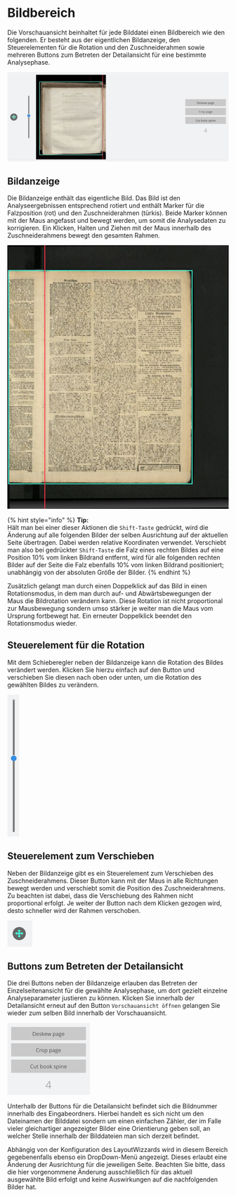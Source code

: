 # Bildbereich

Die Vorschauansicht beinhaltet für jede Bilddatei einen Bildbereich wie den folgenden. Er besteht aus der eigentlichen Bildanzeige, den Steuerelementen für die Rotation und den Zuschneiderahmen sowie mehreren Buttons zum Betreten der Detailansicht für eine bestimmte Analysephase.

![Eine Bilddatei in der Vorschauansicht](../../../../.gitbook/assets/intranda_step_crop_15.png)

## Bildanzeige

Die Bildanzeige enthält das eigentliche Bild. Das Bild ist den Analyseergebnissen entsprechend rotiert und enthält Marker für die Falzposition \(rot\) und den Zuschneiderahmen \(türkis\). Beide Marker können mit der Maus angefasst und bewegt werden, um somit die Analysedaten zu korrigieren. Ein Klicken, Halten und Ziehen mit der Maus innerhalb des Zuschneiderahmens bewegt den gesamten Rahmen.

![Bildanzeige mit der Anzeige der Buchfalz und des Zuschneiderahmens](../../../../.gitbook/assets/intranda_step_crop_preview-bild2.png)

{% hint style="info" %}
**Tip:**  
Hält man bei einer dieser Aktionen die `Shift-Taste` gedrückt, wird die Änderung auf alle folgenden Bilder der selben Ausrichtung auf der aktuellen Seite übertragen. Dabei werden relative Koordinaten verwendet. Verschiebt man also bei gedrückter `Shift-Taste` die Falz eines rechten Bildes auf eine Position 10% vom linken Bildrand entfernt, wird für alle folgenden rechten Bilder auf der Seite die Falz ebenfalls 10% vom linken Bildrand positioniert; unabhängig von der absoluten Größe der Bilder.
{% endhint %}

Zusätzlich gelangt man durch einen Doppelklick auf das Bild in einen Rotationsmodus, in dem man durch auf- und Abwärtsbewegungen der Maus die Bildrotation verändern kann. Diese Rotation ist nicht proportional zur Mausbewegung sondern umso stärker je weiter man die Maus vom Ursprung fortbewegt hat. Ein erneuter Doppelklick beendet den Rotationsmodus wieder.

## Steuerelement für die Rotation

Mit dem Schieberegler neben der Bildanzeige kann die Rotation des Bildes verändert werden. Klicken Sie hierzu einfach auf den Button und verschieben Sie diesen nach oben oder unten, um die Rotation des gewählten Bildes zu verändern.

![Schieberegler f&#xFC;r die Rotation](../../../../.gitbook/assets/intranda_step_crop_preview-rotationsregler.png)

## Steuerelement zum Verschieben

Neben der Bildanzeige gibt es ein Steuerelement zum Verschieben des Zuschneiderahmens. Dieser Button kann mit der Maus in alle Richtungen bewegt werden und verschiebt somit die Position des Zuschneiderahmens. Zu beachten ist dabei, dass die Verschiebung des Rahmen nicht proportional erfolgt. Je weiter der Button nach dem Klicken gezogen wird, desto schneller wird der Rahmen verschoben.

![Steuerelement zum Verschieben des Rahmens](../../../../.gitbook/assets/intranda_step_crop_preview-movecontent.png)

## Buttons zum Betreten der Detailansicht

Die drei Buttons neben der Bildanzeige erlauben das Betreten der Einzelseitenansicht für die gewählte Analysephase, um dort gezielt einzelne Analyseparameter justieren zu können. Klicken Sie innerhalb der Detailansicht erneut auf den Button `Vorschauansicht öffnen` gelangen Sie wieder zum selben Bild innerhalb der Vorschauansicht.

![Buttons zum Betreten der Detailansicht](../../../../.gitbook/assets/intranda_step_crop_16.png)

Unterhalb der Buttons für die Detailansicht befindet sich die Bildnummer innerhalb des Eingabeordners. Hierbei handelt es sich nicht um den Dateinamen der Bilddatei sondern um einen einfachen Zähler, der im Falle vieler gleichartiger angezeigter Bilder eine Orientierung geben soll, an welcher Stelle innerhalb der Bilddateien man sich derzeit befindet.

Abhängig von der Konfiguration des LayoutWizzards wird in diesem Bereich gegebenenfalls ebenso ein DropDown-Menü angezeigt. Dieses erlaubt eine Änderung der Ausrichtung für die jeweiligen Seite. Beachten Sie bitte, dass die hier vorgenommene Änderung ausschließlich für das aktuell ausgewählte Bild erfolgt und keine Auswirkungen auf die nachfolgenden Bilder hat.

